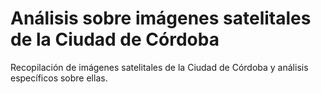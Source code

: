 # Análisis sobre imágenes satelitales de la Ciudad de Córdoba

Recopilación de imágenes satelitales de la Ciudad de Córdoba y análisis específicos sobre ellas.  

